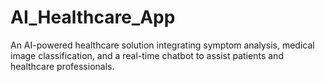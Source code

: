 # AI_Healthcare_App
 An AI-powered healthcare solution integrating symptom analysis, medical image classification, and a real-time chatbot to assist patients and healthcare professionals. 
